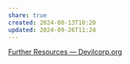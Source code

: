 ```yaml
---
share: true
created: 2024-08-13T10:20
updated: 2024-09-26T11:24
---
```

[Further Resources — Devilcorp.org](https://www.devilcorp.org/further-resources)
